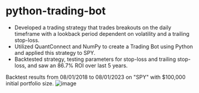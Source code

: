 # python-trading-bot

-	Developed a trading strategy that trades breakouts on the daily timeframe with a lookback period dependent on volatility and a trailing stop-loss.
-	Utilized QuantConnect and NumPy to create a Trading Bot using Python and applied this strategy to SPY.
-	Backtested strategy, testing parameters for stop-loss and trailing stop-loss, and saw an 86.7% ROI over last 5 years.


Backtest results from 08/01/2018 to 08/01/2023 on "SPY" with $100,000 initial portfolio size.
![image](https://github.com/Fanominals/python-trading-bot/assets/52803137/397c7b43-55a3-4b02-9601-772410e709f3)

